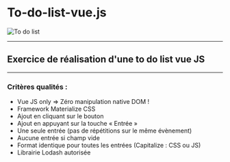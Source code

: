 # To-do-list-vue.js  
![To do list](https://www.editions-larousse.fr/sites/default/files/styles/couv_livre/public/images/livres/couv/9782035954008-001-T.jpeg?itok=mnSNZz2m)  

--------------------------------------------------------------------------------    
## Exercice de réalisation d'une to do list vue JS  
--------------------------------------------------------------------------------

### Critères qualités :  
* Vue JS only => Zéro manipulation native DOM !  
* Framework Materialize CSS  
* Ajout en cliquant sur le bouton  
* Ajout en appuyant sur la touche « Entrée »  
* Une seule entrée (pas de répétitions sur le même évènement)  
* Aucune entrée si champ vide  
* Format identique pour toutes les entrées (Capitalize : CSS ou JS)   
* Librairie Lodash autorisée
